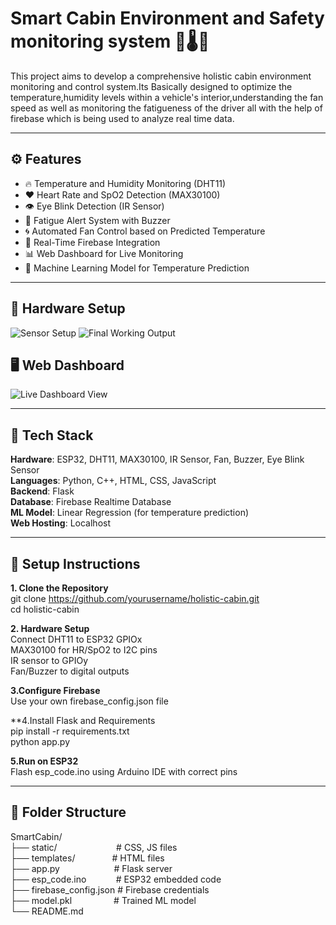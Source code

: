 # Smart Cabin Environment and Safety monitoring system 🚗🌡️💨

This project aims to develop a comprehensive holistic cabin environment monitoring and control system.Its Basically designed to optimize the temperature,humidity levels within a vehicle's interior,understanding the fan speed as well as monitoring the fatigueness of the driver all with the help of firebase which is being used to analyze real time data. 

---
## ⚙️ Features

- 🔥 Temperature and Humidity Monitoring (DHT11)
- ❤️ Heart Rate and SpO2 Detection (MAX30100)
- 👁️ Eye Blink Detection (IR Sensor)
- 🚨 Fatigue Alert System with Buzzer
- 🌀 Automated Fan Control based on Predicted Temperature
- 🔄 Real-Time Firebase Integration
- 📊 Web Dashboard for Live Monitoring
- 🤖 Machine Learning Model for Temperature Prediction

---
## 🧱 Hardware Setup

![Sensor Setup](./hardware/sensor_setup.jpg)
![Final Working Output](./hardware/final_output.jpg)

## 🖥️ Web Dashboard

![Live Dashboard View](./screenshots/dashboard_live.png)

---
## 🧰 Tech Stack

**Hardware**: ESP32, DHT11, MAX30100, IR Sensor, Fan, Buzzer, Eye Blink Sensor<br>
**Languages**: Python, C++, HTML, CSS, JavaScript<br>
**Backend**: Flask<br>
**Database**: Firebase Realtime Database<br>
**ML Model**: Linear Regression (for temperature prediction)<br>
**Web Hosting**: Localhost

---
## 🚀 Setup Instructions

**1. Clone the Repository**<br>
git clone https://github.com/yourusername/holistic-cabin.git<br>
cd holistic-cabin<br>

**2. Hardware Setup**<br>
Connect DHT11 to ESP32 GPIOx<br>
MAX30100 for HR/SpO2 to I2C pins<br>
IR sensor to GPIOy<br>
Fan/Buzzer to digital outputs<br>

**3.Configure Firebase**<br>
Use your own firebase_config.json file<br>

**4.Install Flask and Requirements<br>
pip install -r requirements.txt<br>
python app.py<br>

**5.Run on ESP32**<br>
Flash esp_code.ino using Arduino IDE with correct pins<br>

---
## 📂 Folder Structure
SmartCabin/<br>
├── static/&nbsp;&nbsp;&nbsp;&nbsp;&nbsp;&nbsp;&nbsp;&nbsp;&nbsp;&nbsp;&nbsp;&nbsp;&nbsp;&nbsp;&nbsp;&nbsp;&nbsp;&nbsp;&nbsp;&nbsp;&nbsp;&nbsp;&nbsp;&nbsp;# CSS, JS files<br>
├── templates/&nbsp;&nbsp;&nbsp;&nbsp;&nbsp;&nbsp;&nbsp;&nbsp;&nbsp;&nbsp;&nbsp;&nbsp;&nbsp;&nbsp;&nbsp;# HTML files<br>
├── app.py&nbsp;&nbsp;&nbsp;&nbsp;&nbsp;&nbsp;&nbsp;&nbsp;&nbsp;&nbsp;&nbsp;&nbsp;&nbsp;&nbsp;&nbsp;&nbsp;&nbsp;&nbsp;&nbsp;&nbsp;&nbsp;&nbsp;# Flask server<br>
├── esp_code.ino&nbsp;&nbsp;&nbsp;&nbsp;&nbsp;&nbsp;&nbsp;&nbsp;&nbsp;&nbsp;&nbsp;&nbsp;# ESP32 embedded code<br>
├── firebase_config.json&nbsp;# Firebase credentials<br>
├── model.pkl&nbsp;&nbsp;&nbsp;&nbsp;&nbsp;&nbsp;&nbsp;&nbsp;&nbsp;&nbsp;&nbsp;&nbsp;&nbsp;&nbsp;&nbsp;&nbsp;&nbsp;# Trained ML model<br>
└── README.md<br>

